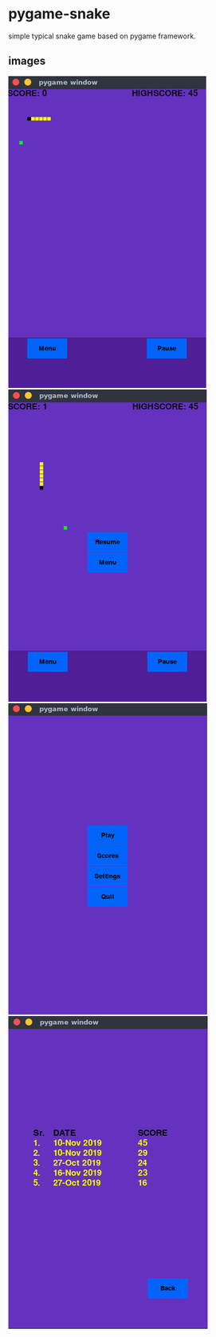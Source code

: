 # pygame-snake
simple typical snake game based on pygame framework.



## images

![GitHub Logo](/images/gamePlay.png)  ![GitHub Logo](/images/pauseMenu.png)
![GitHub Logo](/images/mainMenu.png)  ![GitHub Logo](/images/score.png)
